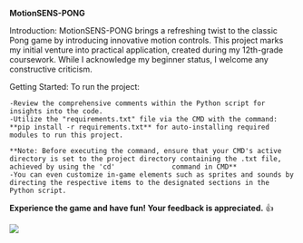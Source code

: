 **MotionSENS-PONG**

Introduction:
MotionSENS-PONG brings a refreshing twist to the classic Pong game by introducing innovative motion controls. This project marks my initial venture into practical application, created during my 12th-grade coursework. While I acknowledge my beginner status, I welcome any constructive criticism.

Getting Started:
To run the project:

    -Review the comprehensive comments within the Python script for insights into the code.
    -Utilize the "requirements.txt" file via the CMD with the command: **pip install -r requirements.txt** for auto-installing required modules to run this project.

    **Note: Before executing the command, ensure that your CMD's active directory is set to the project directory containing the .txt file, achieved by using the 'cd'              command in CMD**
    -You can even customize in-game elements such as sprites and sounds by directing the respective items to the designated sections in the Python script.

**Experience the game and have fun! Your feedback is appreciated.** 👍



   ![](https://user-images.githubusercontent.com/74038190/225813708-98b745f2-7d22-48cf-9150-083f1b00d6c9.gif)
